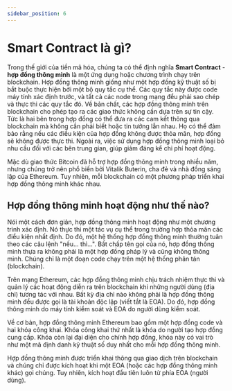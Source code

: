 ```yaml
---
sidebar_position: 6
---
```


# Smart Contract là gì?

Trong thế giới của tiền mã hóa, chúng ta có thể định nghĩa **Smart Contract** - **hợp đồng thông minh** là một ứng dụng hoặc chương trình chạy trên blockchain. Hợp đồng thông minh giống như một hợp đồng kỹ thuật số bị bắt buộc thực hiện bởi một bộ quy tắc cụ thể. Các quy tắc này được code máy tính xác định trước, và tất cả các node trong mạng đều phải sao chép và thực thi các quy tắc đó.
Về bản chất, các hợp đồng thông minh trên blockchain cho phép tạo ra các giao thức không cần dựa trên sự tin cậy. Tức là hai bên trong hợp đồng có thể đưa ra các cam kết thông qua blockchain mà không cần phải biết hoặc tin tưởng lẫn nhau. Họ có thể đảm bảo rằng nếu các điều kiện của hợp đồng không được thỏa mãn, hợp đồng sẽ không được thực thi. Ngoài ra, việc sử dụng hợp đồng thông minh loại bỏ nhu cầu đối với các bên trung gian, giúp giảm đáng kể chi phí hoạt động.

Mặc dù giao thức Bitcoin đã hỗ trợ hợp đồng thông minh trong nhiều năm, nhưng chúng trở nên phổ biến bởi Vitalik Buterin, cha đẻ và nhà đồng sáng lập của Ethereum. Tuy nhiên, mỗi blockchain có một phương pháp triển khai hợp đồng thông minh khác nhau. 

## Hợp đồng thông minh hoạt động như thế nào?

Nói một cách đơn giản, hợp đồng thông minh hoạt động như một chương trình xác định. Nó thực thi một tác vụ cụ thể trong trường hợp thỏa mãn các điều kiện nhất định. Do đó, một hệ thống hợp đồng thông minh thường tuân theo các câu lệnh "nếu… thì…". Bất chấp tên gọi của nó, hợp đồng thông minh thựa ra không phải là một hợp đồng pháp lý và cũng không thông minh. Chúng chỉ là một đoạn code chạy trên một hệ thống phân tán (blockchain).

Trên mạng Ethereum, các hợp đồng thông minh chịu trách nhiệm thực thi và quản lý các hoạt động diễn ra trên blockchain khi những người dùng (địa chỉ) tương tác với nhau. Bất kỳ địa chỉ nào không phải là hợp đồng thông minh đều được gọi là tài khoản độc lập (viết tắt là EOA). Do đó, hợp đồng thông minh do máy tính kiểm soát và EOA do người dùng kiểm soát.

Về cơ bản, hợp đồng thông minh Ethereum bao gồm một hợp đồng code và hai khóa công khai. Khóa công khai thứ nhất là khóa do người tạo hợp đồng cung cấp. Khóa còn lại đại diện cho chính hợp đồng, khóa này có vai trò như một mã định danh kỹ thuật số duy nhất cho mỗi hợp đồng thông minh.

Hợp đồng thông minh được triển khai thông qua giao dịch trên blockchain và chúng chỉ được kích hoạt khi một EOA (hoặc các hợp đồng thông minh khác) gọi chúng. Tuy nhiên, kích hoạt đầu tiên luôn từ phía EOA (người dùng).

